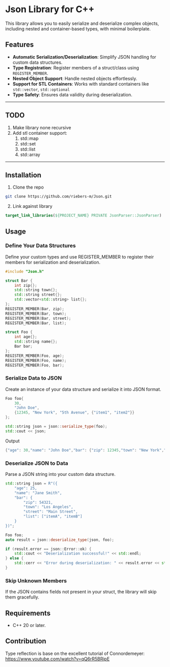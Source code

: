 # Json Library for C++

This library allows you to easily serialize and deserialize complex objects, including nested and container-based types,
with minimal boilerplate.

## Features

- **Automatic Serialization/Deserialization**: Simplify JSON handling for custom data structures.
- **Type Registration**: Register members of a struct/class using `REGISTER_MEMBER`.
- **Nested Object Support**: Handle nested objects effortlessly.
- **Support for STL Containers**: Works with standard containers like `std::vector`, `std::optional`
- **Type Safety**: Ensures data validity during deserialization.

---

## TODO

1. Make library none recursive
2. Add stl container support:
    1. std::map
    2. std::set
    3. std::list
    4. std::array

---

## Installation

1. Clone the repo

```bash
git clone https://github.com/riebers-m/Json.git
```

2. Link against library

````cmake
target_link_libraries(${PROJECT_NAME} PRIVATE JsonParser::JsonParser)
````

## Usage

### Define Your Data Structures

Define your custom types and use REGISTER_MEMBER to register their members for serialization and deserialization.

````c++
#include "Json.h"

struct Bar {
    int zip{};
    std::string town{};
    std::string street{};
    std::vector<std::string> list{};
};
REGISTER_MEMBER(Bar, zip);
REGISTER_MEMBER(Bar, town);
REGISTER_MEMBER(Bar, street);
REGISTER_MEMBER(Bar, list);

struct Foo {
    int age{};
    std::string name{};
    Bar bar;
};
REGISTER_MEMBER(Foo, age);
REGISTER_MEMBER(Foo, name);
REGISTER_MEMBER(Foo, bar);
````

### Serialize Data to JSON

Create an instance of your data structure and serialize it into JSON format.

````c++
Foo foo{
    30, 
    "John Doe", 
    {12345, "New York", "5th Avenue", {"item1", "item2"}}
};

std::string json = json::serialize_type(foo);
std::cout << json;
````

Output

````c++
{"age": 30,"name": "John Doe","bar": {"zip": 12345,"town": "New York","street": "5th Avenue","list": ["item1", "item2"]} }
````

### Deserialize JSON to Data

Parse a JSON string into your custom data structure.

````c++
std::string json = R"({
    "age": 25,
    "name": "Jane Smith",
    "bar": {
        "zip": 54321,
        "town": "Los Angeles",
        "street": "Main Street",
        "list": ["itemA", "itemB"]
    }
})";

Foo foo;
auto result = json::deserialize_type(json, foo);

if (result.error == json::Error::ok) {
    std::cout << "Deserialization successful!" << std::endl;
} else {
    std::cerr << "Error during deserialization: " << result.error << std::endl;
}
````

### Skip Unknown Members

If the JSON contains fields not present in your struct, the library will skip them gracefully.

## Requirements

* C++ 20 or later.

## Contribution

Type reflection is base on the excellent tutorial of Connordemeyer: https://www.youtube.com/watch?v=qQ6rR5BRipE